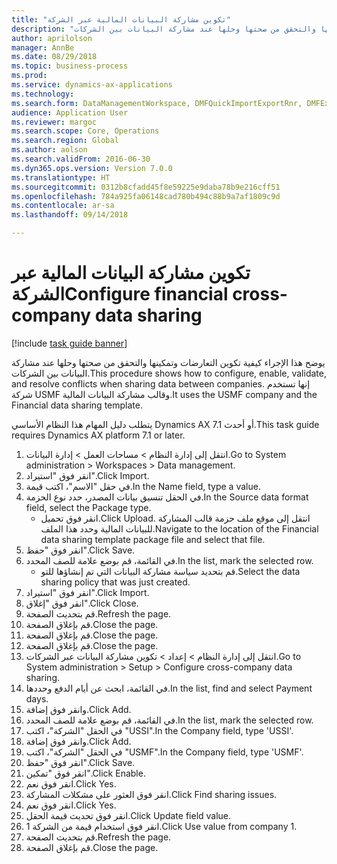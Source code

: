 ```yaml
--- 
title: "‏‫تكوين مشاركة البيانات المالية عبر الشركة‬"
description: "يوضح هذا الإجراء كيفية تكوين التعارضات وتمكينها والتحقق من صحتها وحلها عند مشاركة البيانات بين الشركات."
author: aprilolson
manager: AnnBe
ms.date: 08/29/2018
ms.topic: business-process
ms.prod: 
ms.service: dynamics-ax-applications
ms.technology: 
ms.search.form: DataManagementWorkspace, DMFQuickImportExportRnr, DMFExecutionHistoryWorkspace, DMFExecutionHistorySummary, DMFExecutionHistoryEntities,  SysDataSharingConfiguration, SysDataSharingDiscrepencies
audience: Application User
ms.reviewer: margoc
ms.search.scope: Core, Operations
ms.search.region: Global
ms.author: aolson
ms.search.validFrom: 2016-06-30
ms.dyn365.ops.version: Version 7.0.0
ms.translationtype: HT
ms.sourcegitcommit: 0312b8cfadd45f8e59225e9daba78b9e216cff51
ms.openlocfilehash: 784a925fa06148cad780b494c88b9a7af1809c9d
ms.contentlocale: ar-sa
ms.lasthandoff: 09/14/2018

---
```

# <a name="configure-financial-cross-company-data-sharing"></a><span data-ttu-id="da10a-103">‏‫تكوين مشاركة البيانات المالية عبر الشركة‬</span><span class="sxs-lookup"><span data-stu-id="da10a-103">Configure financial cross-company data sharing</span></span>

[!include [task guide banner](../../includes/task-guide-banner.md)]

<span data-ttu-id="da10a-104">يوضح هذا الإجراء كيفية تكوين التعارضات وتمكينها والتحقق من صحتها وحلها عند مشاركة البيانات بين الشركات.</span><span class="sxs-lookup"><span data-stu-id="da10a-104">This procedure shows how to configure, enable, validate, and resolve conflicts when sharing data between companies.</span></span> <span data-ttu-id="da10a-105">إنها تستخدم شركة USMF وقالب مشاركة البيانات المالية.</span><span class="sxs-lookup"><span data-stu-id="da10a-105">It uses the USMF company and the Financial data sharing template.</span></span>



<span data-ttu-id="da10a-106">يتطلب دليل المهام هذا النظام الأساسي Dynamics AX 7.1 أو أحدث.</span><span class="sxs-lookup"><span data-stu-id="da10a-106">This task guide requires Dynamics AX platform 7.1 or later.</span></span>

1. <span data-ttu-id="da10a-107">انتقل إلى إدارة النظام > مساحات العمل > إدارة البيانات.</span><span class="sxs-lookup"><span data-stu-id="da10a-107">Go to System administration > Workspaces > Data management.</span></span>
2. <span data-ttu-id="da10a-108">انقر فوق "استيراد".</span><span class="sxs-lookup"><span data-stu-id="da10a-108">Click Import.</span></span>
3. <span data-ttu-id="da10a-109">في حقل "الاسم"، اكتب قيمة.</span><span class="sxs-lookup"><span data-stu-id="da10a-109">In the Name field, type a value.</span></span>
4. <span data-ttu-id="da10a-110">في الحقل تنسيق بيانات المصدر، حدد نوع الحزمة.</span><span class="sxs-lookup"><span data-stu-id="da10a-110">In the Source data format field, select the Package type.</span></span>
    * <span data-ttu-id="da10a-111">انقر فوق تحميل.</span><span class="sxs-lookup"><span data-stu-id="da10a-111">Click Upload.</span></span> <span data-ttu-id="da10a-112">انتقل إلى موقع ملف حزمة قالب المشاركة للبيانات المالية وحدد هذا الملف.</span><span class="sxs-lookup"><span data-stu-id="da10a-112">Navigate to the location of the Financial data sharing template package file and select that file.</span></span>  
5. <span data-ttu-id="da10a-113">انقر فوق "حفظ".</span><span class="sxs-lookup"><span data-stu-id="da10a-113">Click Save.</span></span>
6. <span data-ttu-id="da10a-114">في القائمة، قم بوضع علامة للصف المحدد.</span><span class="sxs-lookup"><span data-stu-id="da10a-114">In the list, mark the selected row.</span></span>
    * <span data-ttu-id="da10a-115">قم بتحديد سياسة مشاركة البيانات التي تم إنشاؤها للتو.</span><span class="sxs-lookup"><span data-stu-id="da10a-115">Select the data sharing policy that was just created.</span></span>  
7. <span data-ttu-id="da10a-116">انقر فوق "استيراد".</span><span class="sxs-lookup"><span data-stu-id="da10a-116">Click Import.</span></span>
8. <span data-ttu-id="da10a-117">انقر فوق "إغلاق".</span><span class="sxs-lookup"><span data-stu-id="da10a-117">Click Close.</span></span>
9. <span data-ttu-id="da10a-118">قم بتحديث الصفحة.</span><span class="sxs-lookup"><span data-stu-id="da10a-118">Refresh the page.</span></span>
10. <span data-ttu-id="da10a-119">قم بإغلاق الصفحة.</span><span class="sxs-lookup"><span data-stu-id="da10a-119">Close the page.</span></span>
11. <span data-ttu-id="da10a-120">قم بإغلاق الصفحة.</span><span class="sxs-lookup"><span data-stu-id="da10a-120">Close the page.</span></span>
12. <span data-ttu-id="da10a-121">قم بإغلاق الصفحة.</span><span class="sxs-lookup"><span data-stu-id="da10a-121">Close the page.</span></span>
13. <span data-ttu-id="da10a-122">انتقل إلى إدارة النظام > إعداد > تكوين مشاركة البيانات عبر الشركات.</span><span class="sxs-lookup"><span data-stu-id="da10a-122">Go to System administration > Setup > Configure cross-company data sharing.</span></span>
14. <span data-ttu-id="da10a-123">في القائمة، ابحث عن أيام الدفع وحددها.</span><span class="sxs-lookup"><span data-stu-id="da10a-123">In the list, find and select Payment days.</span></span>
15. <span data-ttu-id="da10a-124">وانقر فوق إضافة.</span><span class="sxs-lookup"><span data-stu-id="da10a-124">Click Add.</span></span>
16. <span data-ttu-id="da10a-125">في القائمة، قم بوضع علامة للصف المحدد.</span><span class="sxs-lookup"><span data-stu-id="da10a-125">In the list, mark the selected row.</span></span>
17. <span data-ttu-id="da10a-126">في الحقل "الشركة"، اكتب "USSI".</span><span class="sxs-lookup"><span data-stu-id="da10a-126">In the Company field, type 'USSI'.</span></span>
18. <span data-ttu-id="da10a-127">وانقر فوق إضافة.</span><span class="sxs-lookup"><span data-stu-id="da10a-127">Click Add.</span></span>
19. <span data-ttu-id="da10a-128">في الحقل "الشركة"، اكتب "USMF".</span><span class="sxs-lookup"><span data-stu-id="da10a-128">In the Company field, type 'USMF'.</span></span>
20. <span data-ttu-id="da10a-129">انقر فوق "حفظ".</span><span class="sxs-lookup"><span data-stu-id="da10a-129">Click Save.</span></span>
21. <span data-ttu-id="da10a-130">انقر فوق "تمكين".</span><span class="sxs-lookup"><span data-stu-id="da10a-130">Click Enable.</span></span>
22. <span data-ttu-id="da10a-131">انقر فوق نعم.</span><span class="sxs-lookup"><span data-stu-id="da10a-131">Click Yes.</span></span>
23. <span data-ttu-id="da10a-132">انقر فوق العثور على مشكلات المشاركة.</span><span class="sxs-lookup"><span data-stu-id="da10a-132">Click Find sharing issues.</span></span>
24. <span data-ttu-id="da10a-133">انقر فوق نعم.</span><span class="sxs-lookup"><span data-stu-id="da10a-133">Click Yes.</span></span>
25. <span data-ttu-id="da10a-134">انقر فوق تحديث قيمة الحقل.</span><span class="sxs-lookup"><span data-stu-id="da10a-134">Click Update field value.</span></span>
26. <span data-ttu-id="da10a-135">انقر فوق استخدام قيمة من الشركة 1.</span><span class="sxs-lookup"><span data-stu-id="da10a-135">Click Use value from company 1.</span></span>
27. <span data-ttu-id="da10a-136">قم بتحديث الصفحة.</span><span class="sxs-lookup"><span data-stu-id="da10a-136">Refresh the page.</span></span>
28. <span data-ttu-id="da10a-137">قم بإغلاق الصفحة.</span><span class="sxs-lookup"><span data-stu-id="da10a-137">Close the page.</span></span>


